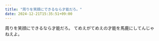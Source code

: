 ```yaml
---
title: "周りを笑顔にできるなら才能だろ。"
date: 2024-12-21T15:35:51+09:00
---
```

周りを笑顔にできるなら才能だろ。
てめえがてめえの才能を馬鹿にしてんじゃねえよ。
